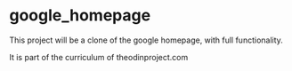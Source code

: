 # google_homepage

This project will be a clone of the google homepage, with full functionality.

It is part of the curriculum of theodinproject.com 
